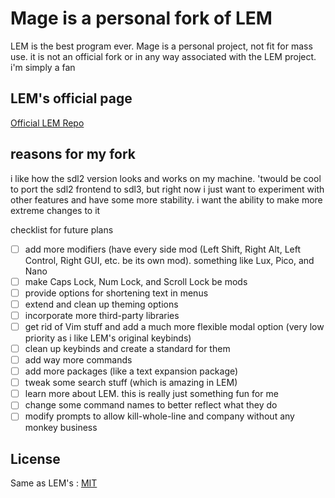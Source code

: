 # Mage is a personal fork of LEM

LEM is the best program ever.  Mage is a personal project, not fit for mass use.  it is not an official fork or in any way associated with the LEM project.  i'm simply a fan

## LEM's official page
[Official LEM Repo](https://github.com/lem-project/lem)

## reasons for my fork

i like how the sdl2 version looks and works on my machine.  'twould be cool to port the sdl2 frontend to sdl3, but right now i just want to experiment with other features and have some more stability.  i want the ability to make more extreme changes to it

checklist for future plans
- [ ] add more modifiers (have every side mod (Left Shift, Right Alt, Left Control, Right GUI, etc. be its own mod).  something like Lux, Pico, and Nano
- [ ] make Caps Lock, Num Lock, and Scroll Lock be mods
- [ ] provide options for shortening text in menus
- [ ] extend and clean up theming options
- [ ] incorporate more third-party libraries
- [ ] get rid of Vim stuff and add a much more flexible modal option (very low priority as i like LEM's original keybinds)
- [ ] clean up keybinds and create a standard for them
- [ ] add way more commands
- [ ] add more packages (like a text expansion package)
- [ ] tweak some search stuff (which is amazing in LEM)
- [ ] learn more about LEM.  this is really just something fun for me
- [ ] change some command names to better reflect what they do
- [ ] modify prompts to allow kill-whole-line and company without any monkey business

## License
Same as LEM's : [MIT](https://github.com/lem-project/lem/blob/master/LICENCE)
